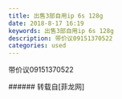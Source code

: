 ```yaml
---
title: 出售3部自用ip 6s 128g
date: 2018-8-17 16:19
keywords: 出售3部自用ip 6s 128g
description: 带价议09151370522
categories: used
---
```

<td class="t_f" id="postmessage_1652960">

带价议09151370522<br/>
<img alt="" border="0" class="zoom" data-cf-modified-eb8025e40444b3e977dc1bff-="" file="http://www.flw.ph/data/appbyme/upload/image/201808/17/kNMhHmWu8LNW.jpg" id="aimg_j6V2J" lazyloadthumb="1" onclick="" onmouseover="" src="http://www.flw.ph/data/appbyme/upload/image/201808/17/kNMhHmWu8LNW.jpg"/><br/>
</td>
###### 转载自[菲龙网]